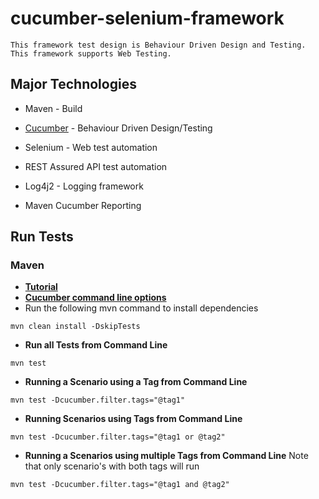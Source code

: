 # cucumber-selenium-framework
```text
This framework test design is Behaviour Driven Design and Testing.
This framework supports Web Testing.
```
## Major Technologies
* Maven - Build

* [Cucumber](https://cucumber.io) - Behaviour Driven Design/Testing
* Selenium - Web test automation
* REST Assured API test automation
* Log4j2 - Logging framework
* Maven Cucumber Reporting 
## Run Tests
### Maven
* **[Tutorial](https://qaautomation.expert/2021/03/26/run-cucumber-test-from-command-line/)**
* **[Cucumber command line options](https://cucumber.io/docs/cucumber/api/#options)**
* Run the following mvn command to install dependencies
```shell
mvn clean install -DskipTests
```
* **Run all Tests from Command Line**
```shell
mvn test
```
* **Running a Scenario using a Tag from Command Line**
```shell
mvn test -Dcucumber.filter.tags="@tag1"
```
* **Running Scenarios using Tags from Command Line**
```shell
mvn test -Dcucumber.filter.tags="@tag1 or @tag2"
```
* **Running a Scenarios using multiple Tags from Command Line**
  Note that only scenario's with both tags will run
```shell
mvn test -Dcucumber.filter.tags="@tag1 and @tag2"
```